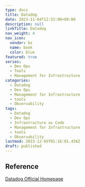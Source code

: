 ```yaml
---
type: docs
title: Datadog
date: 2023-11-04T12:52:00+09:00
description: null
linkTitle: Datadog
nav_weight: 4
nav_icon:
  vendor: bs
  name: book
  color: blue
featured: true
series:
  - Dev Ops
  - Tools
  - Management for Infrastructure
categories:
  - Datadog
  - Dev Ops
  - Management for Infrastructure
  - tools
  - Observability
tags:
  - Datadog
  - Dev Ops
  - Infrastructure as Code
  - Management for Infrastructure
  - tools
  - Observability
lastmod: 2023-12-05T01:16:01.436Z
draft: published
---
```


## Reference

[Datadog Official Homepage](https://www.datadoghq.com/)
